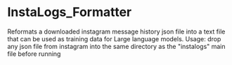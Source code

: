# InstaLogs_Formatter
Reformats a downloaded instagram message history json file into a text file that can be used as training data for Large language models.
Usage: drop any json file from instagram into the same directory as the "instalogs" main file before running
